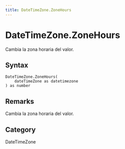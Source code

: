 ```yaml
---
title: DateTimeZone.ZoneHours
---
```


# DateTimeZone.ZoneHours


Cambia la zona horaria del valor.


## Syntax

```powerquery
DateTimeZone.ZoneHours(
    dateTimeZone as datetimezone
) as number
```


## Remarks

Cambia la zona horaria del valor.



## Category
DateTimeZone
